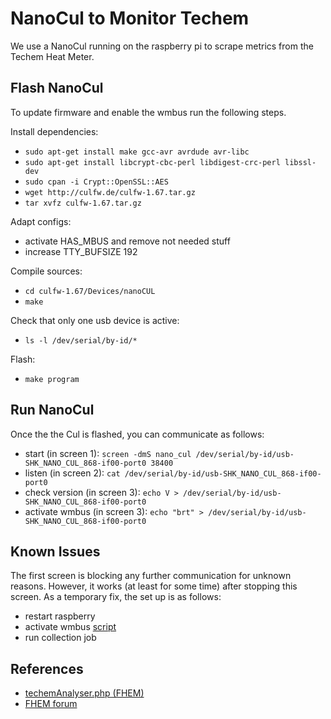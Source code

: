 # NanoCul to Monitor Techem
We use a NanoCul running on the raspberry pi to scrape metrics from the Techem Heat Meter. 


## Flash NanoCul
To update firmware and enable the wmbus run the following steps.

Install dependencies:

* `sudo apt-get install make gcc-avr avrdude avr-libc`
* `sudo apt-get install libcrypt-cbc-perl libdigest-crc-perl libssl-dev`
* `sudo cpan -i Crypt::OpenSSL::AES`
* `wget http://culfw.de/culfw-1.67.tar.gz`
* `tar xvfz culfw-1.67.tar.gz`

Adapt configs:

* activate HAS_MBUS and remove not needed stuff
* increase TTY_BUFSIZE 192

Compile sources:
    
* `cd culfw-1.67/Devices/nanoCUL`
* `make`


Check that only one usb device is active:

* `ls -l /dev/serial/by-id/*`

Flash:

* `make program`


## Run NanoCul
Once the the Cul is flashed, you can communicate as follows:

* start (in screen 1): `screen -dmS nano_cul /dev/serial/by-id/usb-SHK_NANO_CUL_868-if00-port0 38400`
* listen (in screen 2): `cat /dev/serial/by-id/usb-SHK_NANO_CUL_868-if00-port0`
* check version (in screen 3): `echo V > /dev/serial/by-id/usb-SHK_NANO_CUL_868-if00-port0`
* activate wmbus (in screen 3): `echo "brt" > /dev/serial/by-id/usb-SHK_NANO_CUL_868-if00-port0`

## Known Issues
The first screen is blocking any further communication for unknown reasons. However, it works (at least for some time) after stopping this screen. As a temporary fix, the set up is as follows:
* restart raspberry
* activate wmbus [script](https://github.com/BigCrunsh/home-monitoring/blob/master/deps/techem/bin/activate-mbus.sh)
* run collection job

## References
* [techemAnalyser.php (FHEM)](https://github.com/fhem/fhem-mirror/blob/master/fhem/FHEM/32_TechemWZ.pm)
* [FHEM forum](https://forum.fhem.de/index.php?topic=72682.0)
